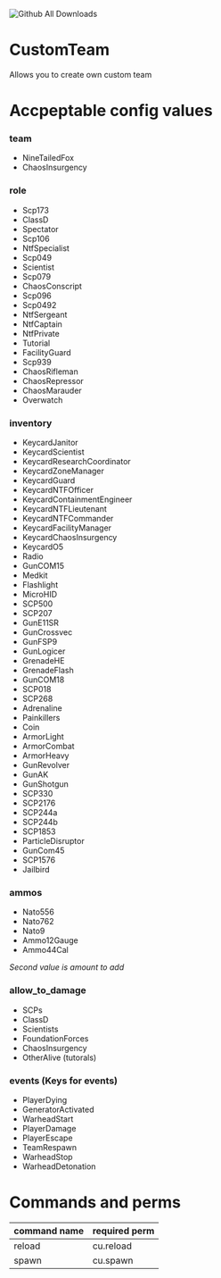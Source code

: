 ![Github All Downloads](https://img.shields.io/github/downloads/VALERA771/CustomTeam/total.svg?style=flat)

# CustomTeam
Allows you to create own custom team

# Accpeptable config values

### team
- NineTailedFox
- ChaosInsurgency


### role
- Scp173
- ClassD
- Spectator
- Scp106
- NtfSpecialist
- Scp049
- Scientist
- Scp079
- ChaosConscript
- Scp096
- Scp0492
- NtfSergeant
- NtfCaptain
- NtfPrivate
- Tutorial
- FacilityGuard
- Scp939
- ChaosRifleman
- ChaosRepressor
- ChaosMarauder
- Overwatch


### inventory
- KeycardJanitor
- KeycardScientist
- KeycardResearchCoordinator
- KeycardZoneManager
- KeycardGuard
- KeycardNTFOfficer
- KeycardContainmentEngineer
- KeycardNTFLieutenant
- KeycardNTFCommander
- KeycardFacilityManager
- KeycardChaosInsurgency
- KeycardO5
- Radio
- GunCOM15
- Medkit
- Flashlight
- MicroHID
- SCP500
- SCP207
- GunE11SR 
- GunCrossvec
- GunFSP9
- GunLogicer
- GrenadeHE 
- GrenadeFlash
- GunCOM18
- SCP018
- SCP268
- Adrenaline
- Painkillers
- Coin
- ArmorLight
- ArmorCombat
- ArmorHeavy
- GunRevolver
- GunAK
- GunShotgun
- SCP330
- SCP2176 
- SCP244a
- SCP244b
- SCP1853
- ParticleDisruptor
- GunCom45
- SCP1576
- Jailbird


### ammos
- Nato556
- Nato762
- Nato9
- Ammo12Gauge
- Ammo44Cal

*Second value is amount to add*


### allow_to_damage
- SCPs
- ClassD
- Scientists
- FoundationForces
- ChaosInsurgency
- OtherAlive (tutorals)

### events (Keys for events)
- PlayerDying
- GeneratorActivated
- WarheadStart
- PlayerDamage
- PlayerEscape
- TeamRespawn
- WarheadStop
- WarheadDetonation


# Commands and perms

|command name|required perm|
|-----|--------|
|reload|cu.reload|
|spawn|cu.spawn|
